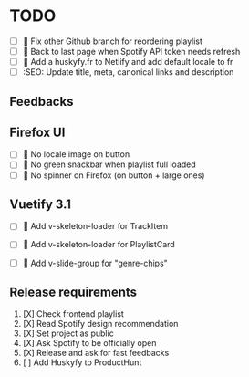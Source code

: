 # TODO

- [ ] 🚧 Fix other Github branch for reordering playlist
- [ ] 🚧 Back to last page when Spotify API token needs refresh
- [ ] 🚧 Add a huskyfy.fr to Netlify and add default locale to fr
- [ ] :SEO: Update title, meta, canonical links and description

## Feedbacks

## Firefox UI

- [ ] 🎨 No locale image on button
- [ ] 🎨 No green snackbar when playlist full loaded
- [ ] 🎨 No spinner on Firefox (on button + large ones)

## Vuetify 3.1

- [ ] 🎨 Add v-skeleton-loader for TrackItem
- [ ] 🎨 Add v-skeleton-loader for PlaylistCard
- [ ] 🎨 Add v-slide-group for "genre-chips"


## Release requirements

1. [X] Check frontend playlist
2. [X] Read Spotify design recommendation
3. [X] Set project as public
4. [X] Ask Spotify to be officially open
5. [X] Release and ask for fast feedbacks
6. [ ] Add Huskyfy to ProductHunt
